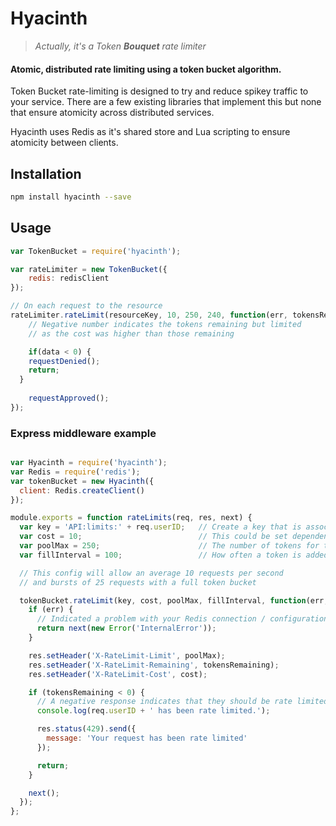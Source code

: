 # Hyacinth

> _Actually, it's a Token **Bouquet** rate limiter_

#### Atomic, distributed rate limiting using a token bucket algorithm.

Token Bucket rate-limiting is designed to try and reduce spikey traffic to your service. There are a few existing libraries that implement this but none that ensure atomicity across distributed services.

Hyacinth uses Redis as it's shared store and Lua scripting to ensure atomicity between clients.


## Installation
```sh
npm install hyacinth --save
```

## Usage

```js
var TokenBucket = require('hyacinth');

var rateLimiter = new TokenBucket({
	redis: redisClient
});

// On each request to the resource
rateLimiter.rateLimit(resourceKey, 10, 250, 240, function(err, tokensRemaining){
    // Negative number indicates the tokens remaining but limited
    // as the cost was higher than those remaining

	if(data < 0) {
    requestDenied();
    return;
  }
  
	requestApproved();
});
```


### Express middleware example

```js

var Hyacinth = require('hyacinth');
var Redis = require('redis');
var tokenBucket = new Hyacinth({
  client: Redis.createClient()
});

module.exports = function rateLimits(req, res, next) {
  var key = 'API:limits:' + req.userID;   // Create a key that is associated with the API user
  var cost = 10;                          // This could be set dependent on the endpoint route
  var poolMax = 250;                      // The number of tokens for the user
  var fillInterval = 100;                 // How often a token is added to the bucket (milliseconds)

  // This config will allow an average 10 requests per second
  // and bursts of 25 requests with a full token bucket

  tokenBucket.rateLimit(key, cost, poolMax, fillInterval, function(err, tokensRemaining) {
    if (err) {
      // Indicated a problem with your Redis connection / configuration
      return next(new Error('InternalError'));
    }

    res.setHeader('X-RateLimit-Limit', poolMax);
    res.setHeader('X-RateLimit-Remaining', tokensRemaining);
    res.setHeader('X-RateLimit-Cost', cost);

    if (tokensRemaining < 0) {
      // A negative response indicates that they should be rate limited
      console.log(req.userID + ' has been rate limited.');

      res.status(429).send({
        message: 'Your request has been rate limited'
      });

      return;
    }

    next();
  });
};


```
